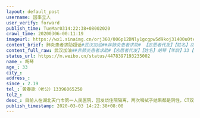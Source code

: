 ```yaml
---
layout: default_post
username: 因事立人
user_verify: forward
publish_time: TueMar0314:22:38+08002020
crawl_time: 20200306-00:11:19
imageurl: https://wx1.sinaimg.cn/orj360/006p12DNly1gcgpw5d9koj31400u0ted.jpg,https://wx1.sinaimg.cn/orj360/006p12DNly1gcgpw64phfj31400u0ahf.jpg,https://wx1.sinaimg.cn/orj360/006p12DNly1gcgpw6v26oj31400u0afg.jpg,https://wx2.sinaimg.cn/orj360/006p12DNly1gcgpw7a12dj31400u0dit.jpg
content_brief: 肺炎患者求助超话#武汉加油##非肺炎患者求助# 【志愿者代发】【姓名】胡琴【年龄】33【所在城市、社区】湖北天门市第一人民医院【患病时间】2.19【联系方式】黄春能（老公）●●●【其他紧急联系人】【病情描述】目前人在湖北天门市第一人民医院，因发烧住院隔离，两次咽拭子结果都是 ...全文
content_full_raw: 武汉加油##非肺炎患者求助#【志愿者代发】【姓名】胡琴【年龄】33【所在城市、社区】湖北天门市第一人民医院【患病时间】2.19【联系方式】黄春能（老公）●●●【其他紧急联系人】【病情描述】目前人在湖北天门市第一人民医院，因发烧住院隔离，两次咽拭子结果都是阴性，CT双肺正常，血小板值过低，确诊急性白血病，因医院条件有限，需要转武汉三甲医院。由于疫情联系医院均无法接收，没办法只能向微博求助，希望大家能帮帮她【主要诉求】病人已排除肺炎，目前所在的天门医院条件有限，无法检测病因，急需转至武汉三甲医院。
status_url: https://m.weibo.cn/status/4478397193235002
name_: 胡琴
age_: 33
city_: 
address_: 
since_: 2.19
tel_: 黄春能（老公）13396065250
tel2_: 
desc_: 目前人在湖北天门市第一人民医院，因发烧住院隔离，两次咽拭子结果都是阴性，CT双肺正常，血小板值过低，确诊急性白血病，因医院条件有限，需要转武汉三甲医院。由于疫情联系医院均无法接收，没办法只能向微博求助，希望大家能帮帮她
publish_timestamp: 2020-03-03 14:22:38+08:00
---
```


